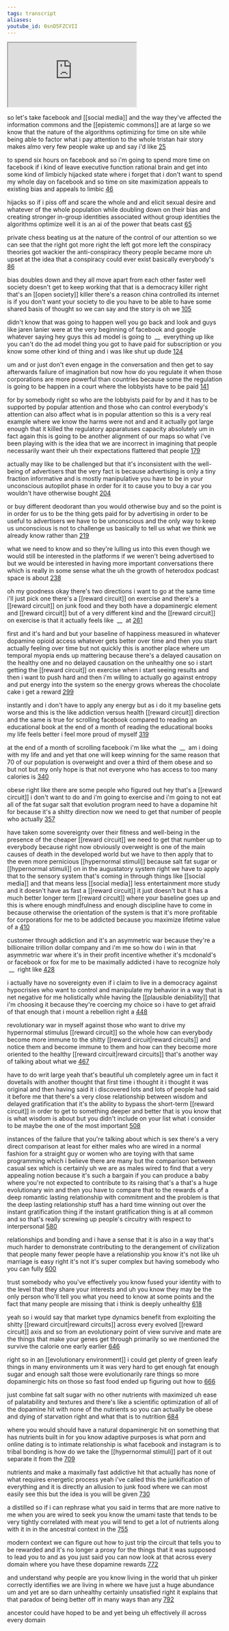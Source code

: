 ```yaml
---
tags: transcript
aliases:
youtube_id: 0snD5FZCVII
---
```


<div class="yt-container"><iframe src="https://www.youtube.com/embed/0snD5FZCVII"></iframe></div>

so let's take facebook and [[social media]] and the way they've affected the information commons and the [[epistemic commons]] are at large so we know that the nature of the algorithms optimizing for time on site while being able to factor what i pay attention to the whole tristan hair story makes almo very few people wake up and say i'd like [25](https://www.youtube.com/watch?v=0snD5FZCVII&t=25.519s)

to spend six hours on facebook and so i'm going to spend more time on facebook if i kind of leave executive function rational brain and get into some kind of limbicly hijacked state where i forget that i don't want to spend my whole day on facebook and so time on site maximization appeals to existing bias and appeals to limbic [46](https://www.youtube.com/watch?v=0snD5FZCVII&t=46.719s)

hijacks so if i piss off and scare the whole and and elicit sexual desire and whatever of the whole population while doubling down on their bias and creating stronger in-group identities associated without group identities the algorithms optimize well it is an ai of the power that beats cast [65](https://www.youtube.com/watch?v=0snD5FZCVII&t=65.28s)

private chess beating us at the nature of the control of our attention so we can see that the right got more right the left got more left the conspiracy theories got wackier the anti-conspiracy theory people became more uh upset at the idea that a conspiracy could ever exist basically everybody's [86](https://www.youtube.com/watch?v=0snD5FZCVII&t=86.799s)

bias doubles down and they all move apart from each other faster well society doesn't get to keep working that that is a democracy killer right that's an [[open society]] killer there's a reason china controlled its internet is if you don't want your society to die you have to be able to have some shared basis of thought so we can say and the story is oh we [105](https://www.youtube.com/watch?v=0snD5FZCVII&t=105.92s)

didn't know that was going to happen well you go back and look and guys like jaren lanier were at the very beginning of facebook and google whatever saying hey guys this ad model is going to  __  everything up like you can't do the ad model thing you got to have paid for subscription or you know some other kind of thing and i was like shut up dude [124](https://www.youtube.com/watch?v=0snD5FZCVII&t=124.88s)

um and or just don't even engage in the conversation and then get to say afterwards failure of imagination but now how do you regulate it when those corporations are more powerful than countries because some the regulation is going to be happen in a court where the lobbyists have to be paid [141](https://www.youtube.com/watch?v=0snD5FZCVII&t=141.44s)

for by somebody right so who are the lobbyists paid for by and it has to be supported by popular attention and those who can control everybody's attention can also affect what is in popular attention so this is a very real example where we know the harms were not and and it actually got large enough that it killed the regulatory apparatuses capacity absolutely um in fact again this is going to be another alignment of our maps so what i've been playing with is the idea that we are incorrect in imagining that people necessarily want their uh their expectations flattered that people [179](https://www.youtube.com/watch?v=0snD5FZCVII&t=179.599s)

actually may like to be challenged but that it's inconsistent with the well-being of advertisers that the very fact is because advertising is only a tiny fraction informative and is mostly manipulative you have to be in your unconscious autopilot phase in order for it to cause you to buy a car you wouldn't have otherwise bought [204](https://www.youtube.com/watch?v=0snD5FZCVII&t=204.239s)

or buy different deodorant than you would otherwise buy and so the point is in order for us to be the thing gets paid for by advertising in order to be useful to advertisers we have to be unconscious and the only way to keep us unconscious is not to challenge us basically to tell us what we think we already know rather than [219](https://www.youtube.com/watch?v=0snD5FZCVII&t=219.599s)

what we need to know and so they're lulling us into this even though we would still be interested in the platforms if we weren't being advertised to but we would be interested in having more important conversations there which is really in some sense what the uh the growth of heterodox podcast space is about [238](https://www.youtube.com/watch?v=0snD5FZCVII&t=238.64s)

oh my goodness okay there's two directions i want to go at the same time i'll just pick one there's a [[reward circuit]] on exercise and there's a [[reward circuit]] on junk food and they both have a dopaminergic element and [[reward circuit]] but of a very different kind and the [[reward circuit]] on exercise is that it actually feels like  __  at [261](https://www.youtube.com/watch?v=0snD5FZCVII&t=261.68s)

first and it's hard and but your baseline of happiness measured in whatever dopamine opioid access whatever gets better over time and then you start actually feeling over time but not quickly this is another place where um temporal myopia ends up mattering because there's a delayed causation on the healthy one and no delayed causation on the unhealthy one so i start getting the [[reward circuit]] on exercise when i start seeing results and then i want to push hard and then i'm willing to actually go against entropy and put energy into the system so the energy grows whereas the chocolate cake i get a reward [299](https://www.youtube.com/watch?v=0snD5FZCVII&t=299.84s)

instantly and i don't have to apply any energy but as i do it my baseline gets worse and this is the like addiction versus health [[reward circuit]] direction and the same is true for scrolling facebook compared to reading an educational book at the end of a month of reading the educational books my life feels better i feel more proud of myself [319](https://www.youtube.com/watch?v=0snD5FZCVII&t=319.84s)

at the end of a month of scrolling facebook i'm like what the  __  am i doing with my life and and yet that one will keep winning for the same reason that 70 of our population is overweight and over a third of them obese and so but not but my only hope is that not everyone who has access to too many calories is [340](https://www.youtube.com/watch?v=0snD5FZCVII&t=340.08s)

obese right like there are some people who figured out hey that's a [[reward circuit]] i don't want to do and i'm going to exercise and i'm going to not eat all of the fat sugar salt that evolution program need to have a dopamine hit for because it's a shitty direction now we need to get that number of people who actually [357](https://www.youtube.com/watch?v=0snD5FZCVII&t=357.919s)

have taken some sovereignty over their fitness and well-being in the presence of the cheaper [[reward circuit]] we need to get that number up to everybody because right now obviously overweight is one of the main causes of death in the developed world but we have to then apply that to the even more pernicious [[hypernormal stimuli]] because salt fat sugar or [[hypernormal stimuli]] on in the augustatory system right we have to apply that to the sensory system that's coming in through things like [[social media]] and that means less [[social media]] less entertainment more study and it doesn't have as fast a [[reward circuit]] it just doesn't but it has a much better longer term [[reward circuit]] where your baseline goes up and this is where enough mindfulness and enough discipline have to come in because otherwise the orientation of the system is that it's more profitable for corporations for me to be addicted because you maximize lifetime value of a [410](https://www.youtube.com/watch?v=0snD5FZCVII&t=410.479s)

customer through addiction and it's an asymmetric war because they're a billionaire trillion dollar company and i'm me so how do i win in that asymmetric war where it's in their profit incentive whether it's mcdonald's or facebook or fox for me to be maximally addicted i have to recognize holy  __  right like [428](https://www.youtube.com/watch?v=0snD5FZCVII&t=428.639s)

i actually have no sovereignty even if i claim to live in a democracy against hypocrisies who want to control and manipulate my behavior in a way that is net negative for me holistically while having the [[plausible deniability]] that i'm choosing it because they're coercing my choice so i have to get afraid of that enough that i mount a rebellion right a [448](https://www.youtube.com/watch?v=0snD5FZCVII&t=448.56s)

revolutionary war in myself against those who want to drive my hypernormal stimulus [[reward circuit]] so the whole how can everybody become more immune to the shitty [[reward circuit|reward circuits]] and notice them and become immune to them and how can they become more oriented to the healthy [[reward circuit|reward circuits]] that's another way of talking about what we [467](https://www.youtube.com/watch?v=0snD5FZCVII&t=467.039s)

have to do writ large yeah that's beautiful uh completely agree um in fact it dovetails with another thought that first time i thought it i thought it was original and then having said it i discovered lots and lots of people had said it before me that there's a very close relationship between wisdom and delayed gratification that it's the ability to bypass the short-term [[reward circuit]] in order to get to something deeper and better that is you know that is what wisdom is about but you didn't include on your list what i consider to be maybe the one of the most important [508](https://www.youtube.com/watch?v=0snD5FZCVII&t=508.56s)

instances of the failure that you're talking about which is sex there's a very direct comparison at least for either males who are wired in a normal fashion for a straight guy or women who are toying with that same programming which i believe there are many but the comparison between casual sex which is certainly uh we are as males wired to find that a very appealing notion because it's such a bargain if you can produce a baby where you're not expected to contribute to its raising that's a that's a huge evolutionary win and then you have to compare that to the rewards of a deep romantic lasting relationship with commitment and the problem is that the deep lasting relationship stuff has a hard time winning out over the instant gratification thing if the instant gratification thing is at all common and so that's really screwing up people's circuitry with respect to interpersonal [580](https://www.youtube.com/watch?v=0snD5FZCVII&t=580.08s)

relationships and bonding and i have a sense that it is also in a way that's much harder to demonstrate contributing to the derangement of civilization that people many fewer people have a relationship you know it's not like uh marriage is easy right it's not it's super complex but having somebody who you can fully [600](https://www.youtube.com/watch?v=0snD5FZCVII&t=600.56s)

trust somebody who you've effectively you know fused your identity with to the level that they share your interests and uh you know they may be the only person who'll tell you what you need to know at some points and the fact that many people are missing that i think is deeply unhealthy [618](https://www.youtube.com/watch?v=0snD5FZCVII&t=618.0s)

yeah so i would say that market type dynamics benefit from exploiting the shitty [[reward circuit|reward circuits]] across every evolved [[reward circuit]] axis and so from an evolutionary point of view survive and mate are the things that make your genes get through primarily so we mentioned the survive the calorie one early earlier [646](https://www.youtube.com/watch?v=0snD5FZCVII&t=646.959s)

right so in an [[evolutionary environment]] i could get plenty of green leafy things in many environments um it was very hard to get enough fat enough sugar and enough salt those were evolutionarily rare things so more dopaminergic hits on those so fast food ended up figuring out how to [666](https://www.youtube.com/watch?v=0snD5FZCVII&t=666.64s)

just combine fat salt sugar with no other nutrients with maximized uh ease of palatability and textures and there's like a scientific optimization of all of the dopamine hit with none of the nutrients so you can actually be obese and dying of starvation right and what that is to nutrition [684](https://www.youtube.com/watch?v=0snD5FZCVII&t=684.079s)

where you would should have a natural dopaminergic hit on something that has nutrients built in for you know adaptive purposes is what porn and online dating is to intimate relationship is what facebook and instagram is to tribal bonding is how do we take the [[hypernormal stimuli]] part of it out separate it from the [709](https://www.youtube.com/watch?v=0snD5FZCVII&t=709.519s)

nutrients and make a maximally fast addictive hit that actually has none of what requires energetic process yeah i've called this the junkification of everything and it is directly an allusion to junk food where we can most easily see this but the idea is you will be given [730](https://www.youtube.com/watch?v=0snD5FZCVII&t=730.24s)

a distilled so if i can rephrase what you said in terms that are more native to me when you are wired to seek you know the umami taste that tends to be very tightly correlated with meat you will tend to get a lot of nutrients along with it in in the ancestral context in the [755](https://www.youtube.com/watch?v=0snD5FZCVII&t=755.839s)

modern context we can figure out how to just trip the circuit that tells you to be rewarded and it's no longer a proxy for the things that it was supposed to lead you to and as you just said you can now look at that across every domain where you have these dopamine rewards [772](https://www.youtube.com/watch?v=0snD5FZCVII&t=772.32s)

and understand why people are you know living in the world that uh pinker correctly identifies we are living in where we have just a huge abundance um and yet are so darn unhealthy certainly unsatisfied right it explains that that paradox of being better off in many ways than any [792](https://www.youtube.com/watch?v=0snD5FZCVII&t=792.079s)

ancestor could have hoped to be and yet being uh effectively ill across every domain